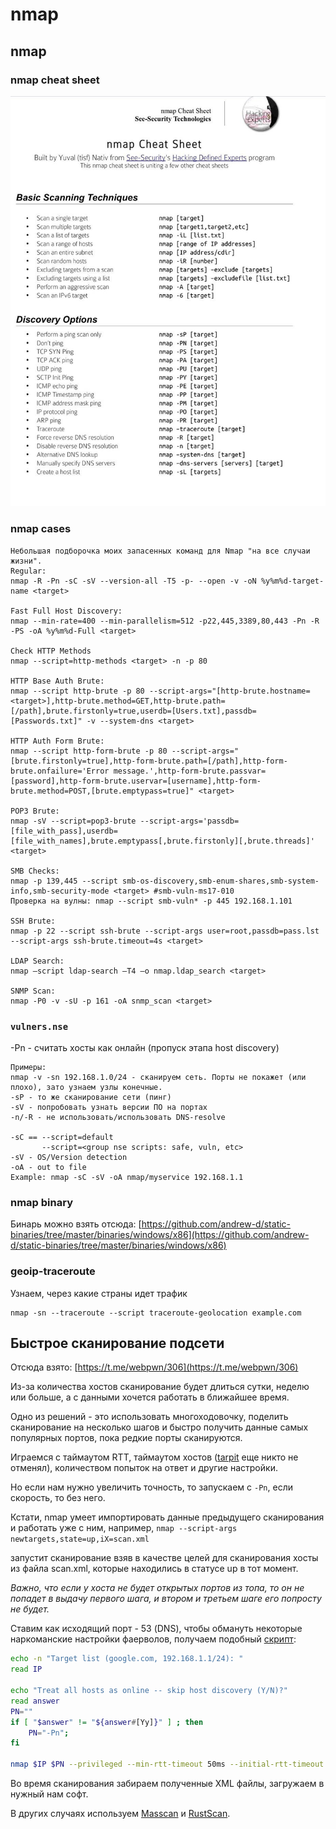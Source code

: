# nmap

## nmap

### nmap cheat sheet

![](../../.gitbook/assets/izobrazhenie.png)

### nmap cases

```
Небольшая подборочка моих запасенных команд для Nmap "на все случаи жизни".
Regular:
nmap -R -Pn -sC -sV --version-all -T5 -p- --open -v -oN %y%m%d-target-name <target>

Fast Full Host Discovery:
nmap --min-rate=400 --min-parallelism=512 -p22,445,3389,80,443 -Pn -R -PS -oA %y%m%d-Full <target>

Check HTTP Methods
nmap --script=http-methods <target> -n -p 80

HTTP Base Auth Brute:
nmap --script http-brute -p 80 --script-args="[http-brute.hostname=<target>],http-brute.method=GET,http-brute.path=[/path],brute.firstonly=true,userdb=[Users.txt],passdb=[Passwords.txt]" -v --system-dns <target>

HTTP Auth Form Brute:
nmap --script http-form-brute -p 80 --script-args="[brute.firstonly=true],http-form-brute.path=[/path],http-form-brute.onfailure='Error message.',http-form-brute.passvar=[password],http-form-brute.uservar=[username],http-form-brute.method=POST,[brute.emptypass=true]" <target>

POP3 Brute:
nmap -sV --script=pop3-brute --script-args='passdb=[file_with_pass],userdb=[file_with_names],brute.emptypass[,brute.firstonly][,brute.threads]' <target>

SMB Checks:
nmap -p 139,445 --script smb-os-discovery,smb-enum-shares,smb-system-info,smb-security-mode <target> #smb-vuln-ms17-010
Проверка на вулны: nmap --script smb-vuln* -p 445 192.168.1.101

SSH Brute:
nmap -p 22 --script ssh-brute --script-args user=root,passdb=pass.lst --script-args ssh-brute.timeout=4s <target>

LDAP Search:
nmap –script ldap-search –T4 –o nmap.ldap_search <target>

SNMP Scan:
nmap -P0 -v -sU -p 161 -oA snmp_scan <target>
```

### `vulners.nse`

\-Pn - считать хосты как онлайн (пропуск этапа host discovery)

```
Примеры:
nmap -v -sn 192.168.1.0/24 - сканируем сеть. Порты не покажет (или плохо), зато узнаем узлы конечные.
-sP - то же сканирование сети (пинг)
-sV - попробовать узнать версии ПО на портах
-n/-R - не использовать/использовать DNS-resolve

-sC == --script=default
       --script=<group nse scripts: safe, vuln, etc>
-sV - OS/Version detection
-oA - out to file
Example: nmap -sC -sV -oA nmap/myservice 192.168.1.1
```

### nmap binary

Бинарь можно взять отсюда: [https://github.com/andrew-d/static-binaries/tree/master/binaries/windows/x86](https://github.com/andrew-d/static-binaries/tree/master/binaries/windows/x86)

### geoip-traceroute

Узнаем, через какие страны идет трафик

```
nmap -sn --traceroute --script traceroute-geolocation example.com
```

## Быстрое сканирование подсети

Отсюда взято: [https://t.me/webpwn/306](https://t.me/webpwn/306)

Из-за количества хостов сканирование будет длиться сутки, неделю или больше, а с данными хочется работать в ближайшее время.

Одно из решений - это использовать многоходовочку, поделить сканирование на несколько шагов и быстро получить данные самых популярных портов, пока редкие порты сканируются.

Играемся с таймаутом RTT, таймаутом хостов ([tarpit](https://en.wikipedia.org/wiki/Tarpit\_\(networking\)) еще никто не отменял), количеством попыток на ответ и другие настройки.

Но если нам нужно увеличить точность, то запускаем с `-Pn`, если скорость, то без него.&#x20;

Кстати, nmap умеет импортировать данные предыдущего сканирования и работать уже с ним, например, `nmap --script-args newtargets,state=up,iX=scan.xml`&#x20;

запустит сканирование взяв в качестве целей для сканирования хосты из файла scan.xml, которые находились в статусе up в тот момент.&#x20;

_Важно, что если у хоста не будет открытых портов из топа, то он не попадет в выдачу первого шага, и втором и третьем шаге его попросту не будет._

Ставим как исходящий порт - 53 (DNS), чтобы обмануть некоторые наркоманские настройки фаерволов, получаем подобный [скрипт](https://gist.github.com/Bo0oM/f4cbd111df7da00b51d94cee2b395e7f):

```bash
echo -n "Target list (google.com, 192.168.1.1/24): "
read IP

echo "Treat all hosts as online -- skip host discovery (Y/N)?"
read answer
PN=""
if [ "$answer" != "${answer#[Yy]}" ] ; then
    PN="-Pn";
fi

nmap $IP $PN --privileged --min-rtt-timeout 50ms --initial-rtt-timeout 300ms --max-retries 2 --host-timeout 15m -g 53 -p T:80,443,25,135,137,139,445,1433,3306,5432,23,21,22,110,111,2049,3389,8080 -sV -sC -oX step1.xml && nmap --privileged --min-hostgroup 100 --max-hostgroup 1000 --max-rtt-timeout 500ms --min-rtt-timeout 50ms --initial-rtt-timeout 300ms --max-retries 2 -g 53 -p T:0-20,24,26-79,81-109,112-134,136,138,140-442,444,446-1432,1434-2048,2050-3305,3307-3388,3390-5431,5433-8079,8081-29999,U:53,111,137,161,162,500,1434,5060,11211 -sV -sC -oX step2.xml --script targets-xml --script-args newtargets,state=up,iX=step1.xml&& nmap --privileged --min-hostgroup 100 --max-hostgroup 1000 --max-rtt-timeout 500ms --min-rtt-timeout 50ms --initial-rtt-timeout 300ms --max-retries 2 -sV -g 53 -p T:30000-65535,U:67-69,123,135,138,139,445,514,520,631,1434,1900,4500,5353,49152 -oX step3.xml --script targets-xml --script-args newtargets,state=up,iX=step2.xml
```

Во время сканирования забираем полученные XML файлы, загружаем в нужный нам софт.

В других случаях используем [Masscan](https://github.com/robertdavidgraham/masscan) и [RustScan](https://github.com/RustScan/RustScan).

